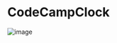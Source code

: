 # CodeCampClock

![image](https://github.com/GarenLiang/CodeCampPortfolioClock/blob/master/Snap.gif)
